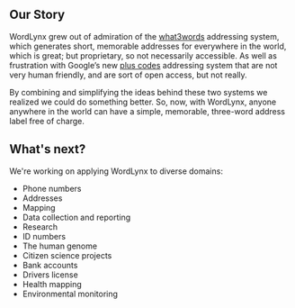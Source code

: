 ## Our Story

WordLynx grew out of admiration of the [what3words](https://what3words.com/)
addressing system, which generates short, memorable
addresses for everywhere in the world, which is great; but proprietary, so not necessarily accessible. As well as frustration with Google’s new [plus codes](https://plus.codes/) addressing system that are not very
human friendly, and are sort of open access, but not really.

By combining and simplifying the ideas behind these two systems we realized we could do something better. So, now, with WordLynx, anyone anywhere in the world can have a simple, memorable, three-word address label free of charge.

## What's next?

We're working on applying WordLynx to diverse domains:

* Phone numbers
* Addresses
* Mapping
* Data collection and reporting 
* Research
* ID numbers
* The human genome
* Citizen science projects
* Bank accounts
* Drivers license
* Health mapping
* Environmental monitoring
